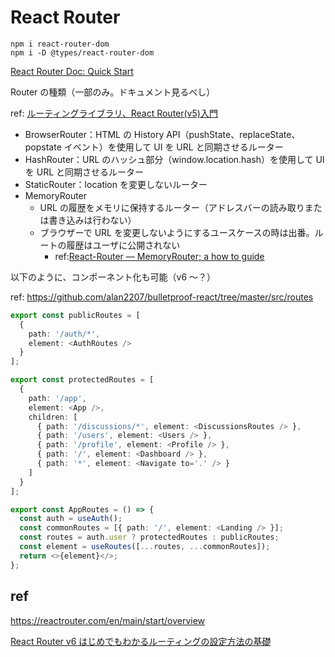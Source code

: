 # React Router

```
npm i react-router-dom
npm i -D @types/react-router-dom
```

[React Router Doc: Quick Start](https://reactrouter.com/docs/en/v6/getting-started/overview)

Router の種類（一部のみ。ドキュメント見るべし）

ref: [ルーティングライブラリ、React Router(v5)入門](https://zenn.dev/h_yoshikawa0724/articles/2020-09-22-react-router)

- BrowserRouter：HTML の History API（pushState、replaceState、popstate イベント）を使用して UI を URL と同期させるルーター
- HashRouter：URL のハッシュ部分（window.location.hash）を使用して UI を URL と同期させるルーター
- StaticRouter：location を変更しないルーター
- MemoryRouter
  - URL の履歴をメモリに保持するルーター（アドレスバーの読み取りまたは書き込みは行わない）
  - ブラウザーで URL を変更しないようにするユースケースの時は出番。ルートの履歴はユーザに公開されない
    - ref:[React-Router — MemoryRouter; a how to guide](https://mrsamczynski.medium.com/react-router-memoryrouter-a-how-to-guide-a496318bf981)

以下のように、コンポーネント化も可能（v6 ～？）

ref: https://github.com/alan2207/bulletproof-react/tree/master/src/routes

```typescript
export const publicRoutes = [
  {
    path: '/auth/*',
    element: <AuthRoutes />
  }
];

export const protectedRoutes = [
  {
    path: '/app',
    element: <App />,
    children: [
      { path: '/discussions/*', element: <DiscussionsRoutes /> },
      { path: '/users', element: <Users /> },
      { path: '/profile', element: <Profile /> },
      { path: '/', element: <Dashboard /> },
      { path: '*', element: <Navigate to='.' /> }
    ]
  }
];

export const AppRoutes = () => {
  const auth = useAuth();
  const commonRoutes = [{ path: '/', element: <Landing /> }];
  const routes = auth.user ? protectedRoutes : publicRoutes;
  const element = useRoutes([...routes, ...commonRoutes]);
  return <>{element}</>;
};
```

## ref

https://reactrouter.com/en/main/start/overview

[React Router v6 はじめでもわかるルーティングの設定方法の基礎](https://reffect.co.jp/react/react-router-6)
